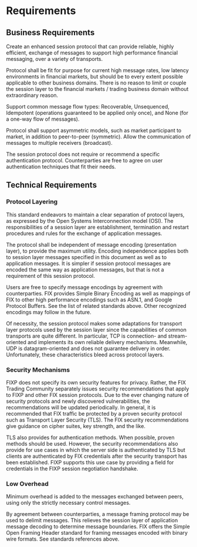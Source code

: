 Requirements
============

Business Requirements
---------------------

Create an enhanced session protocol that can provide reliable, highly efficient, exchange of messages to support high performance financial messaging, over a variety of transports.

Protocol shall be fit for purpose for current high message rates, low latency environments in financial markets, but should be to every extent possible applicable to other business domains. There is no reason to limit or couple the session layer to the financial markets / trading business domain without extraordinary reason.

Support common message flow types: Recoverable, Unsequenced, Idempotent (operations guaranteed to be applied only once), and None (for a one-way flow of messages).

Protocol shall support asymmetric models, such as market participant to market, in addition to peer-to-peer (symmetric). Allow the communication of messages to multiple receivers (broadcast).

The session protocol does not require or recommend a specific authentication protocol. Counterparties are free to agree on user authentication techniques that fit their needs.

Technical Requirements
----------------------

### Protocol Layering

This standard endeavors to maintain a clear separation of protocol layers, as expressed by the Open Systems Interconnection model (OSI). The responsibilities of a session layer are establishment, termination and restart procedures and rules for the exchange of application messages.

The protocol shall be independent of message encoding (presentation layer), to provide the maximum utility. Encoding independence applies both to session layer messages specified in this document as well as to application messages. It is simpler if session protocol messages are encoded the same way as application messages, but that is not a requirement of this session protocol.

Users are free to specify message encodings by agreement with counterparties. FIX provides Simple Binary Encoding as well as mappings of FIX to other high performance encodings such as ASN.1, and Google Protocol Buffers. See the list of related standards above. Other recognized encodings may follow in the future.

Of necessity, the session protocol makes some adaptations for transport layer protocols used by the session layer since the capabilities of common transports are quite different. In particular, TCP is connection- and stream-oriented and implements its own reliable delivery mechanisms. Meanwhile, UDP is datagram-oriented and does not guarantee delivery in order. Unfortunately, these characteristics bleed across protocol layers.

### Security Mechanisms

FIXP does not specify its own security features for privacy. Rather, the FIX Trading Community separately issues security recommendations that apply to FIXP
and other FIX session protocols. Due to the ever changing nature of security 
protocols and newly discovered vulnerabilities, the recommendations will be updated periodically. In general, it is recommended that FIX traffic be protected by a proven security protocol such as Transport Layer Security (TLS). The FIX security recommendations give guidance on cipher suites, key strength, and the like. 

TLS also provides for authentication methods. When possible, proven methods should be used. However, the security recommendations also provide for use cases in which the server side is authenticated by TLS but clients are authenticated by FIX credentials after the security transport has been established. FIXP supports this use case by providing a field for credentials in the FIXP session negotiation handshake.

### Low Overhead

Minimum overhead is added to the messages exchanged between peers, using only the strictly necessary control messages.

By agreement between counterparties, a message framing protocol may be used to delimit messages. This relieves the session layer of application message decoding to determine message boundaries. FIX offers the Simple Open Framing Header standard for framing messages encoded with binary wire formats. See standards references above.
